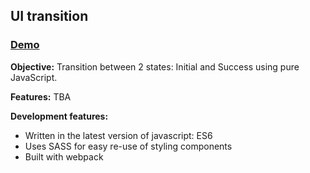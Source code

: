 ## UI transition

### [Demo](https://code-challenge-0.firebaseapp.com)

**Objective:** Transition between 2 states: Initial and Success using pure JavaScript.

**Features:** TBA

**Development features:**
* Written in the latest version of javascript: ES6
* Uses SASS for easy re-use of styling components
* Built with webpack
